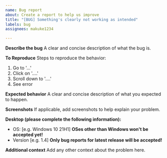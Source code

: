 ```yaml
---
name: Bug report
about: Create a report to help us improve
title: "[BUG] Something's clearly not working as intended"
labels: bug
assignees: makuke1234

---
```


**Describe the bug**
A clear and concise description of what the bug is.

**To Reproduce**
Steps to reproduce the behavior:
1. Go to '...'
2. Click on '....'
3. Scroll down to '....'
4. See error

**Expected behavior**
A clear and concise description of what you expected to happen.

**Screenshots**
If applicable, add screenshots to help explain your problem.

**Desktop (please complete the following information):**
 - OS: [e.g. Windows 10 21H1] **OSes other than Windows won't be accepted yet!**
 - Version [e.g. 1.4] **Only bug reports for latest release will be accepted!**

**Additional context**
Add any other context about the problem here.
